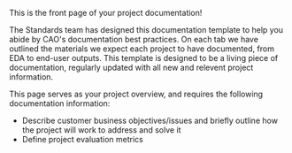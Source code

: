 This is the front page of your project documentation!

The Standards team has designed this documentation template to help you abide by CAO's documentation best practices. On each tab we have outlined the materials we expect each project to have documented, from EDA to end-user outputs. This template is designed to be a living piece of documentation, regularly updated with all new and relevent project information.

This page serves as your project overview, and requires the following documentation information:

- Describe customer business objectives/issues and briefly outline how the project will work to address and solve it
- Define project evaluation metrics
